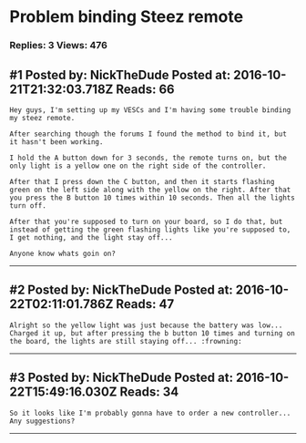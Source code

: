 # Problem binding Steez remote

### Replies: 3 Views: 476

## \#1 Posted by: NickTheDude Posted at: 2016-10-21T21:32:03.718Z Reads: 66

```
Hey guys, I'm setting up my VESCs and I'm having some trouble binding my steez remote.

After searching though the forums I found the method to bind it, but it hasn't been working.

I hold the A button down for 3 seconds, the remote turns on, but the only light is a yellow one on the right side of the controller.

After that I press down the C button, and then it starts flashing green on the left side along with the yellow on the right. After that you press the B button 10 times within 10 seconds. Then all the lights turn off.

After that you're supposed to turn on your board, so I do that, but instead of getting the green flashing lights like you're supposed to, I get nothing, and the light stay off...

Anyone know whats goin on?
```

---
## \#2 Posted by: NickTheDude Posted at: 2016-10-22T02:11:01.786Z Reads: 47

```
Alright so the yellow light was just because the battery was low... Charged it up, but after pressing the b button 10 times and turning on the board, the lights are still staying off... :frowning:
```

---
## \#3 Posted by: NickTheDude Posted at: 2016-10-22T15:49:16.030Z Reads: 34

```
So it looks like I'm probably gonna have to order a new controller... Any suggestions?
```

---
